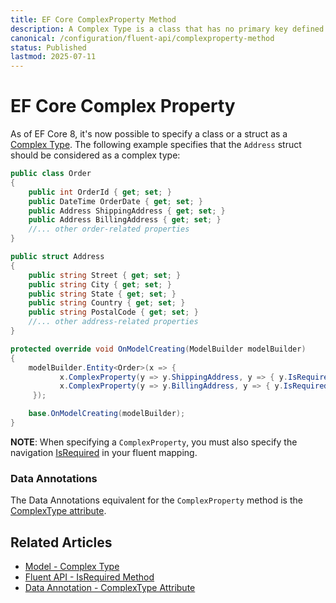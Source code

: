 ```yaml
---
title: EF Core ComplexProperty Method
description: A Complex Type is a class that has no primary key defined. Complex Types are not currently implemented in Entity Framework Core.
canonical: /configuration/fluent-api/complexproperty-method
status: Published
lastmod: 2025-07-11
---
```


# EF Core Complex Property

As of EF Core 8, it's now possible to specify a class or a struct as a [Complex Type](/model/complex-type). The following example specifies that the `Address` struct should be considered as a complex type:

```csharp
public class Order
{
    public int OrderId { get; set; }
    public DateTime OrderDate { get; set; }
    public Address ShippingAddress { get; set; }
    public Address BillingAddress { get; set; }
    //... other order-related properties
}

public struct Address
{
    public string Street { get; set; }
    public string City { get; set; }
    public string State { get; set; }
    public string Country { get; set; }
    public string PostalCode { get; set; }
    //... other address-related properties
}

protected override void OnModelCreating(ModelBuilder modelBuilder)
{
	modelBuilder.Entity<Order>(x => {
		   x.ComplexProperty(y => y.ShippingAddress, y => { y.IsRequired(); });
		   x.ComplexProperty(y => y.BillingAddress, y => { y.IsRequired(); });
	 });

	base.OnModelCreating(modelBuilder);
}
```

**NOTE**: When specifying a `ComplexProperty`, you must also specify the navigation [IsRequired](/configuration/fluent-api/isrequired-method) in your fluent mapping.

### Data Annotations
The Data Annotations equivalent for the `ComplexProperty` method is the [ComplexType attribute](/configuration/data-annotation-attributes/complextype-attribute).

## Related Articles

- [Model - Complex Type](/model/complex-type)
- [Fluent API - IsRequired Method](/configuration/fluent-api/isrequired-method)
- [Data Annotation - ComplexType Attribute](/configuration/data-annotation-attributes/complextype-attribute)